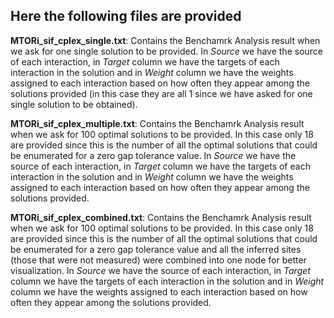 ## Here the following files are provided

**MTORi_sif_cplex_single.txt**: Contains the Benchamrk Analysis result when we ask for one single solution to be provided. In *Source* we have the source of each interaction,
in *Target* column we have the targets of each interaction in the solution and in *Weight* column we have the weights assigned to each interaction based on how often they appear
among the solutions provided (in this case they are all 1 since we have asked for one single solution to be obtained).

**MTORi_sif_cplex_multiple.txt**: Contains the Benchamrk Analysis result when we ask for 100 optimal solutions to be provided. In this case only 18 are provided since this is 
the number of all the optimal solutions that could be enumerated for a zero gap tolerance value. In *Source* we have the source of each interaction, in *Target* column we have 
the targets of each interaction in the solution and in *Weight* column we have the weights assigned to each interaction based on how often they appear among the solutions provided.

**MTORi_sif_cplex_combined.txt**: Contains the Benchamrk Analysis result when we ask for 100 optimal solutions to be provided. In this case only 18 are provided since this is 
the number of all the optimal solutions that could be enumerated for a zero gap tolerance value and all the inferred sites (those that were not measured) were combined into
one node for better visualization. In *Source* we have the source of each interaction, in *Target* column we have the targets of each interaction in the solution and in *Weight* 
column we have the weights assigned to each interaction based on how often they appear among the solutions provided.
